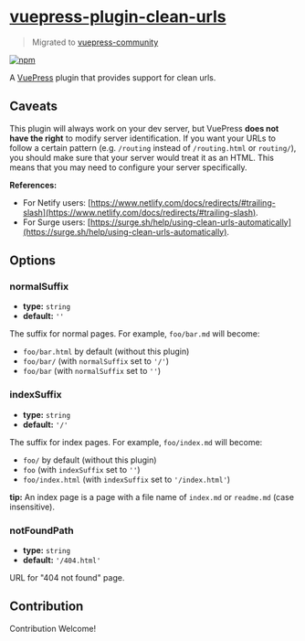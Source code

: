 # [vuepress-plugin-clean-urls](https://vuepress.github.io/plugins/clean-urls.html)

> Migrated to [vuepress-community](https://github.com/vuepress/vuepress-community)

[![npm](https://img.shields.io/npm/v/vuepress-plugin-clean-urls.svg)](https://www.npmjs.com/package/vuepress-plugin-clean-urls)

A [VuePress](https://vuepress.vuejs.org/) plugin that provides support for clean urls.

## Caveats

This plugin will always work on your dev server, but VuePress **does not have the right** to modify server identification. If you want your URLs to follow a certain pattern (e.g. `/routing` instead of `/routing.html` or `routing/`), you should make sure that your server would treat it as an HTML. This means that you may need to configure your server specifically.

**References:**

- For Netify users: [https://www.netlify.com/docs/redirects/#trailing-slash](https://www.netlify.com/docs/redirects/#trailing-slash).
- For Surge users: [https://surge.sh/help/using-clean-urls-automatically](https://surge.sh/help/using-clean-urls-automatically).

## Options

### normalSuffix

- **type:** `string`
- **default:** `''`

The suffix for normal pages. For example, `foo/bar.md` will become:

- `foo/bar.html` by default (without this plugin)
- `foo/bar/` (with `normalSuffix` set to `'/'`)
- `foo/bar` (with `normalSuffix` set to `''`)

### indexSuffix

- **type:** `string`
- **default:** `'/'`

The suffix for index pages. For example, `foo/index.md` will become:

- `foo/` by default (without this plugin)
- `foo` (with `indexSuffix` set to `''`)
- `foo/index.html` (with `indexSuffix` set to `'/index.html'`)

**tip:** An index page is a page with a file name of `index.md` or `readme.md` (case insensitive).

### notFoundPath

- **type:** `string`
- **default:** `'/404.html'`

URL for "404 not found" page.

## Contribution

Contribution Welcome!
